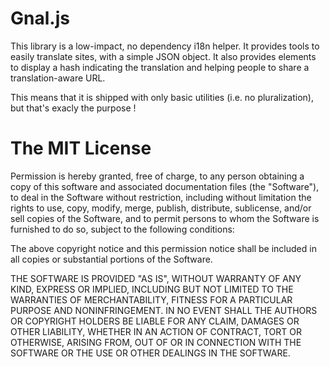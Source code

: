 # Gnal.js

This library is a low-impact, no dependency i18n helper.
It provides tools to easily translate sites, with a simple JSON object. 
It also provides elements to display a hash indicating the translation and
helping people to share a translation-aware URL. 

This means that it is shipped with only basic utilities (i.e. no pluralization),
but that's exacly the purpose !

# The MIT License

Permission is hereby granted, free of charge, to any person obtaining a copy of
this software and associated documentation files (the "Software"), to deal in the
Software without restriction, including without limitation the rights to use,
copy, modify, merge, publish, distribute, sublicense, and/or sell copies of the
Software, and to permit persons to whom the Software is furnished to do so,
subject to the following conditions:

The above copyright notice and this permission notice shall be included in all
copies or substantial portions of the Software.

THE SOFTWARE IS PROVIDED "AS IS", WITHOUT WARRANTY OF ANY KIND, EXPRESS OR
IMPLIED, INCLUDING BUT NOT LIMITED TO THE WARRANTIES OF MERCHANTABILITY, FITNESS
FOR A PARTICULAR PURPOSE AND NONINFRINGEMENT. IN NO EVENT SHALL THE AUTHORS OR
COPYRIGHT HOLDERS BE LIABLE FOR ANY CLAIM, DAMAGES OR OTHER LIABILITY, WHETHER IN
AN ACTION OF CONTRACT, TORT OR OTHERWISE, ARISING FROM, OUT OF OR IN CONNECTION WITH
THE SOFTWARE OR THE USE OR OTHER DEALINGS IN THE SOFTWARE.